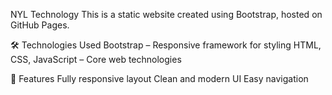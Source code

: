 NYL Technology
This is a static website created using Bootstrap, hosted on GitHub Pages.


🛠 Technologies Used
Bootstrap – Responsive framework for styling
HTML, CSS, JavaScript – Core web technologies

📌 Features
Fully responsive layout
Clean and modern UI
Easy navigation
